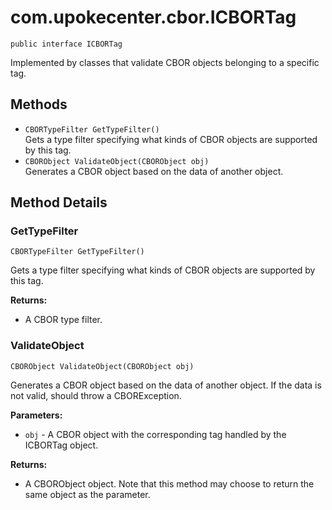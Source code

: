 # com.upokecenter.cbor.ICBORTag

    public interface ICBORTag

Implemented by classes that validate CBOR objects belonging to a specific
 tag.

## Methods

* `CBORTypeFilter GetTypeFilter()`<br>
 Gets a type filter specifying what kinds of CBOR objects are supported by
 this tag.
* `CBORObject ValidateObject(CBORObject obj)`<br>
 Generates a CBOR object based on the data of another object.

## Method Details

### GetTypeFilter
    CBORTypeFilter GetTypeFilter()
Gets a type filter specifying what kinds of CBOR objects are supported by
 this tag.

**Returns:**

* A CBOR type filter.

### ValidateObject
    CBORObject ValidateObject(CBORObject obj)
Generates a CBOR object based on the data of another object. If the data is
 not valid, should throw a CBORException.

**Parameters:**

* <code>obj</code> - A CBOR object with the corresponding tag handled by the ICBORTag
 object.

**Returns:**

* A CBORObject object. Note that this method may choose to return the
 same object as the parameter.
